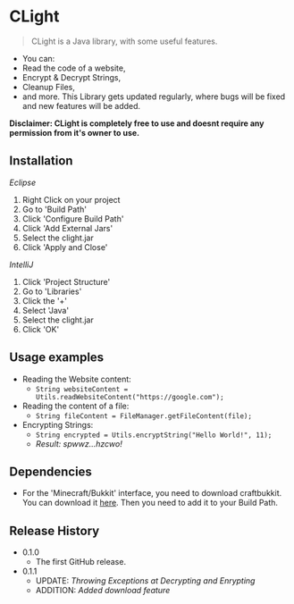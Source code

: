 # CLight
> CLight is a Java library, with some useful features.

* You can:
 * Read the code of a website,
 * Encrypt & Decrypt Strings,
 * Cleanup Files,
 * and more.
This Library gets updated regularly, where bugs will be fixed and new features will be added.

**Disclaimer: CLight is completely free to use and doesnt require any permission from it's owner to use.**

## Installation

_Eclipse_
1. Right Click on your project
2. Go to 'Build Path'
3. Click 'Configure Build Path'
4. Click 'Add External Jars'
5. Select the clight.jar
6. Click 'Apply and Close'

_IntelliJ_
1. Click 'Project Structure'
2. Go to 'Libraries'
3. Click the '+'
4. Select 'Java'
5. Select the clight.jar
6. Click 'OK'

## Usage examples

* Reading the Website content:
  * `String websiteContent = Utils.readWebsiteContent("https://google.com");`
* Reading the content of a file:
  * `String fileContent = FileManager.getFileContent(file);`
* Encrypting Strings: 
  * `String encrypted = Utils.encryptString("Hello World!", 11);`
  * _Result: spwwz…hzcwo!_

## Dependencies

* For the 'Minecraft/Bukkit' interface, you need to download craftbukkit. You can download it [here](https://cdn.getbukkit.org/craftbukkit/craftbukkit-1.12.2.jar). Then you need to add it to your Build Path.

## Release History

* 0.1.0
    * The first GitHub release.
* 0.1.1
    * UPDATE: _Throwing Exceptions at Decrypting and Enrypting_
    * ADDITION: _Added download feature_
